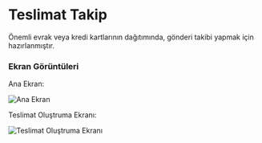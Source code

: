 # Teslimat Takip

Önemli evrak veya kredi kartlarının dağıtımında, gönderi takibi yapmak için hazırlanmıştır.



### Ekran Görüntüleri

Ana Ekran:

![Ana Ekran](https://raw.githubusercontent.com/firatsyg/TeslimatTakip/master/AnaEkran2.png)

Teslimat Oluştruma Ekranı:

![Teslimat Oluştruma Ekranı](https://raw.githubusercontent.com/firatsyg/TeslimatTakip/master/TeslimatOlustur.png)
